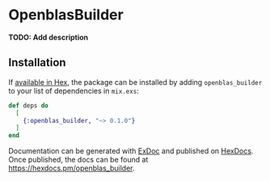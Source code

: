 # OpenblasBuilder

**TODO: Add description**

## Installation

If [available in Hex](https://hex.pm/docs/publish), the package can be installed
by adding `openblas_builder` to your list of dependencies in `mix.exs`:

```elixir
def deps do
  [
    {:openblas_builder, "~> 0.1.0"}
  ]
end
```

Documentation can be generated with [ExDoc](https://github.com/elixir-lang/ex_doc)
and published on [HexDocs](https://hexdocs.pm). Once published, the docs can
be found at <https://hexdocs.pm/openblas_builder>.

